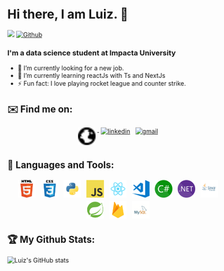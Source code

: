 # Hi there, I am Luiz. 👋

![](https://visitor-badge.laobi.icu/badge?page_id=luizfelipebraga.luizfelipebraga)
[![Github](https://img.shields.io/github/followers/luizfelipebraga?label=Follow&style=social)](https://github.com/luizfelipebraga)

### I'm a data science student at Impacta University

- 🔭 I’m currently looking for a new job.
- 🌱 I’m currently learning reactJs with Ts and NextJs
- ⚡ Fun fact: I love playing rocket league and counter strike.

## ✉️ Find me on:

<p align="center">
 <a href="https://luizfelipebraga.github.io/" target="_blank" rel="noopener noreferrer"> <img src="https://raw.githubusercontent.com/iconic/open-iconic/master/svg/globe.svg"      alt="github" height="40" style="vertical-align:top; margin:4px"> </a>
 <a href="https://linkedin.com/in/luizfelipe-braga" target="_blank" rel="noopener noreferrer"> <img src="https://cdn.jsdelivr.net/npm/simple-icons@v3/icons/linkedin.svg"           alt="linkedin" height="40" style="vertical-align:top; margin:4px"></a>
 <a href="mailto:luizfelipebragaa@gmail.com"> <img src="https://cdn.jsdelivr.net/npm/simple-icons@v3/icons/gmail.svg" alt="gmail" height="40" style="vertical-align:top;                margin:4px"></a>
</p>

## 🧰 Languages and Tools:
<p align="center">
<img src="https://raw.githubusercontent.com/github/explore/80688e429a7d4ef2fca1e82350fe8e3517d3494d/topics/html/html.png" alt="css" height="40" style="vertical-align:top; margin:4px" alt="css" height="40" style="vertical-align:top; margin:4px">
 <img src="https://raw.githubusercontent.com/github/explore/80688e429a7d4ef2fca1e82350fe8e3517d3494d/topics/css/css.png" alt="css" height="40" style="vertical-align:top; margin:4px" alt="css" height="40" style="vertical-align:top; margin:4px">
<img src="https://raw.githubusercontent.com/github/explore/80688e429a7d4ef2fca1e82350fe8e3517d3494d/topics/python/python.png" alt="Python" height="40" style="vertical-align:top; margin:4px">
<img src="https://raw.githubusercontent.com/github/explore/80688e429a7d4ef2fca1e82350fe8e3517d3494d/topics/javascript/javascript.png" alt="Javascript" height="40" style="vertical-align:top; margin:4px">
<img src="https://raw.githubusercontent.com/github/explore/80688e429a7d4ef2fca1e82350fe8e3517d3494d/topics/react/react.png" alt="ReactJs" height="40" style="vertical-align:top; margin:4px" alt="Reactjs" height="40" style="vertical-align:top; margin:4px">
<img src="https://raw.githubusercontent.com/github/explore/80688e429a7d4ef2fca1e82350fe8e3517d3494d/topics/visual-studio-code/visual-studio-code.png" alt="VS Code" height="40" style="vertical-align:top; margin:4px">
<img src="https://raw.githubusercontent.com/github/explore/80688e429a7d4ef2fca1e82350fe8e3517d3494d/topics/csharp/csharp.png" alt="csharp" height="40" style="vertical-align:top; margin:4px">
 <img src="https://raw.githubusercontent.com/github/explore/80688e429a7d4ef2fca1e82350fe8e3517d3494d/topics/dotnet/dotnet.png" alt="dotnet" height="40" style="vertical-align:top; margin:4px">
<img src="https://raw.githubusercontent.com/github/explore/80688e429a7d4ef2fca1e82350fe8e3517d3494d/topics/java/java.png" alt="java" height="40" style="vertical-align:top; margin:4px">
<img src="https://raw.githubusercontent.com/github/explore/80688e429a7d4ef2fca1e82350fe8e3517d3494d/topics/spring-boot/spring-boot.png" alt="springboot" height="40" style="vertical-align:top; margin:4px">
<img src="https://raw.githubusercontent.com/github/explore/80688e429a7d4ef2fca1e82350fe8e3517d3494d/topics/firebase/firebase.png" alt="firebase" height="40" style="vertical-align:top; margin:4px">
<img src="https://raw.githubusercontent.com/github/explore/80688e429a7d4ef2fca1e82350fe8e3517d3494d/topics/mysql/mysql.png" alt="mysql" height="40" style="vertical-align:top; margin:4px">
</p>

## :trophy: My Github Stats:

  ![Luiz's GitHub stats](https://github-readme-stats.vercel.app/api?username=luizfelipebraga&theme=radical&show_icons=true)
